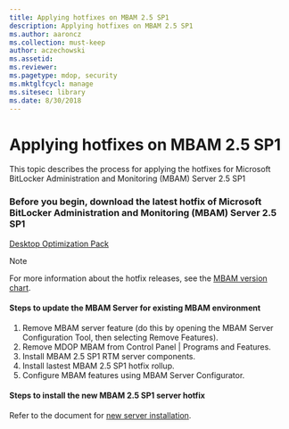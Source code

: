 ```yaml
---
title: Applying hotfixes on MBAM 2.5 SP1
description: Applying hotfixes on MBAM 2.5 SP1
ms.author: aaroncz
ms.collection: must-keep
author: aczechowski
ms.assetid:
ms.reviewer:
ms.pagetype: mdop, security
ms.mktglfcycl: manage
ms.sitesec: library
ms.date: 8/30/2018
---
```


# Applying hotfixes on MBAM 2.5 SP1
This topic describes the process for applying the hotfixes for Microsoft BitLocker Administration and Monitoring (MBAM) Server 2.5 SP1

### Before you begin, download the latest hotfix of Microsoft BitLocker Administration and Monitoring (MBAM) Server 2.5 SP1
[Desktop Optimization Pack](https://www.microsoft.com/download/details.aspx?id=102262)

> [!NOTE]
> For more information about the hotfix releases, see the [MBAM version chart](/archive/blogs/dubaisec/mbam-version-chart).

#### Steps to update the MBAM Server for existing MBAM environment
1. Remove MBAM server feature (do this by opening the MBAM Server Configuration Tool, then selecting Remove Features).
2. Remove MDOP MBAM from Control Panel | Programs and Features.
3. Install MBAM 2.5 SP1 RTM server components.
4. Install lastest MBAM 2.5 SP1 hotfix rollup.
5. Configure MBAM features using MBAM Server Configurator.

#### Steps to install the new MBAM 2.5 SP1 server hotfix
Refer to the document for [new server installation](deploying-the-mbam-25-server-infrastructure.md).
